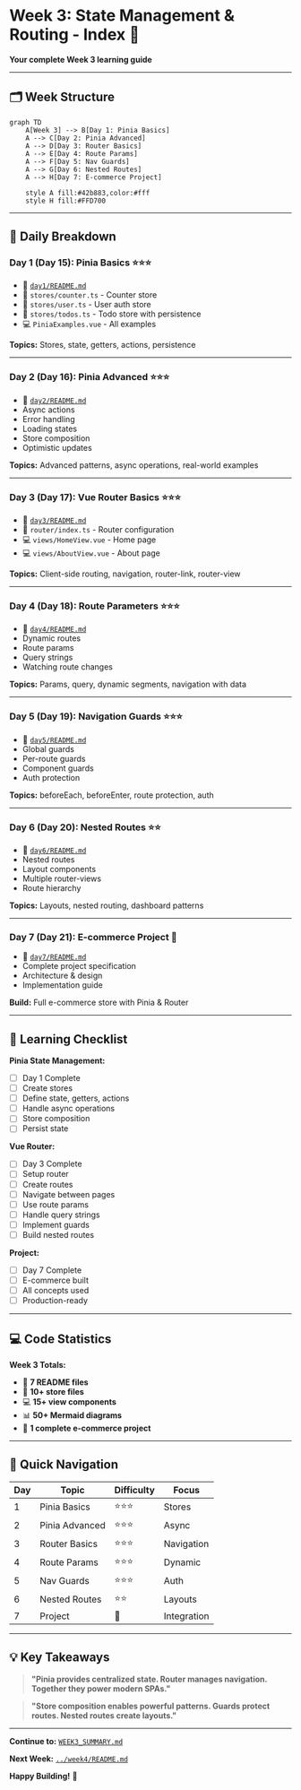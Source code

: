 # Week 3: State Management & Routing - Index 📑

**Your complete Week 3 learning guide**

---

## 🗂️ Week Structure

```mermaid
graph TD
    A[Week 3] --> B[Day 1: Pinia Basics]
    A --> C[Day 2: Pinia Advanced]
    A --> D[Day 3: Router Basics]
    A --> E[Day 4: Route Params]
    A --> F[Day 5: Nav Guards]
    A --> G[Day 6: Nested Routes]
    A --> H[Day 7: E-commerce Project]
    
    style A fill:#42b883,color:#fff
    style H fill:#FFD700
```

---

## 📅 Daily Breakdown

### **Day 1 (Day 15): Pinia Basics** ⭐⭐⭐

- 📖 [`day1/README.md`](day1/README.md)
- 📝 `stores/counter.ts` - Counter store
- 📝 `stores/user.ts` - User auth store
- 📝 `stores/todos.ts` - Todo store with persistence
- 💻 `PiniaExamples.vue` - All examples

**Topics:** Stores, state, getters, actions, persistence

---

### **Day 2 (Day 16): Pinia Advanced** ⭐⭐⭐

- 📖 [`day2/README.md`](day2/README.md)
- Async actions
- Error handling
- Loading states
- Store composition
- Optimistic updates

**Topics:** Advanced patterns, async operations, real-world examples

---

### **Day 3 (Day 17): Vue Router Basics** ⭐⭐⭐

- 📖 [`day3/README.md`](day3/README.md)
- 📝 `router/index.ts` - Router configuration
- 💻 `views/HomeView.vue` - Home page
- 💻 `views/AboutView.vue` - About page

**Topics:** Client-side routing, navigation, router-link, router-view

---

### **Day 4 (Day 18): Route Parameters** ⭐⭐⭐

- 📖 [`day4/README.md`](day4/README.md)
- Dynamic routes
- Route params
- Query strings
- Watching route changes

**Topics:** Params, query, dynamic segments, navigation with data

---

### **Day 5 (Day 19): Navigation Guards** ⭐⭐⭐

- 📖 [`day5/README.md`](day5/README.md)
- Global guards
- Per-route guards
- Component guards
- Auth protection

**Topics:** beforeEach, beforeEnter, route protection, auth

---

### **Day 6 (Day 20): Nested Routes** ⭐⭐

- 📖 [`day6/README.md`](day6/README.md)
- Nested routes
- Layout components
- Multiple router-views
- Route hierarchy

**Topics:** Layouts, nested routing, dashboard patterns

---

### **Day 7 (Day 21): E-commerce Project** 🎯

- 📖 [`day7/README.md`](day7/README.md)
- Complete project specification
- Architecture & design
- Implementation guide

**Build:** Full e-commerce store with Pinia & Router

---

## 🎯 Learning Checklist

**Pinia State Management:**

- [ ] Day 1 Complete
- [ ] Create stores
- [ ] Define state, getters, actions
- [ ] Handle async operations
- [ ] Store composition
- [ ] Persist state

**Vue Router:**

- [ ] Day 3 Complete
- [ ] Setup router
- [ ] Create routes
- [ ] Navigate between pages
- [ ] Use route params
- [ ] Handle query strings
- [ ] Implement guards
- [ ] Build nested routes

**Project:**

- [ ] Day 7 Complete
- [ ] E-commerce built
- [ ] All concepts used
- [ ] Production-ready

---

## 💻 Code Statistics

**Week 3 Totals:**

- 📖 **7 README files**
- 📝 **10+ store files**
- 💻 **15+ view components**
- 📊 **50+ Mermaid diagrams**
- 🎯 **1 complete e-commerce project**

---

## 🚀 Quick Navigation

| Day | Topic | Difficulty | Focus |
|-----|-------|------------|-------|
| 1 | Pinia Basics | ⭐⭐⭐ | Stores |
| 2 | Pinia Advanced | ⭐⭐⭐ | Async |
| 3 | Router Basics | ⭐⭐⭐ | Navigation |
| 4 | Route Params | ⭐⭐⭐ | Dynamic |
| 5 | Nav Guards | ⭐⭐⭐ | Auth |
| 6 | Nested Routes | ⭐⭐ | Layouts |
| 7 | Project | 🎯 | Integration |

---

## 💡 Key Takeaways

> **"Pinia provides centralized state. Router manages navigation. Together they power modern SPAs."**

> **"Store composition enables powerful patterns. Guards protect routes. Nested routes create layouts."**

---

**Continue to:** [`WEEK3_SUMMARY.md`](WEEK3_SUMMARY.md)

**Next Week:** [`../week4/README.md`](../week4/README.md)

**Happy Building!** 🚀
